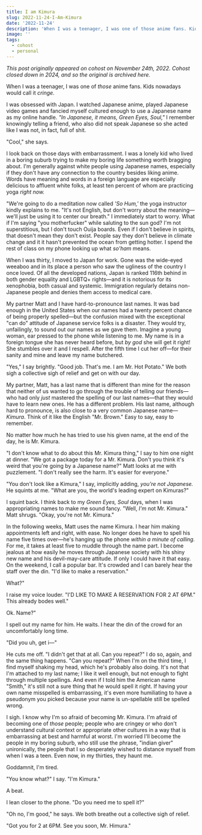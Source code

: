 ```yaml
---
title: I am Kimura
slug: 2022-11-24-I-Am-Kimura
date: '2022-11-24'
description: 'When I was a teenager, I was one of those anime fans. Kids nowadays would call it cringe.'
image: ''
tags:
  - cohost
  - personal
---
```


_This post originally appeared on cohost on November 24th, 2022. Cohost closed down in 2024, and so the original is archived here._

When I was a teenager, I was one of _those_ anime fans. Kids nowadays would call it _cringe._

I was obsessed with Japan. I watched Japanese anime, played Japanese video games and fancied myself cultured enough to use a Japanese name as my online handle. _"In Japanese, it means, Green Eyes, Soul,"_ I remember knowingly telling a friend, who also did not speak Japanese so she acted like I was not, in fact, full of shit.

"Cool," she says.

I look back on those days with embarrassment. I was a lonely kid who lived in a boring suburb trying to make my boring life something worth bragging about. I'm generally against white people using Japanese names, especially if they don't have any connection to the country besides liking anime. Words have meaning and words in a foreign language are especially delicious to affluent white folks, at least ten percent of whom are practicing yoga _right now._

"We're going to do a meditation now called _'So Hum,'_ the yoga instructor kindly explains to me. "It's not English, but don't worry about the meaning—we'll just be using it to center our breath." I immediately start to worry. What if I'm saying "you motherfucker" while saluting to the sun god? I'm not superstitious, but I don't touch Ouija boards. Even if I don't believe in spirits, that doesn't mean they don't exist. People say they don't believe in climate change and it it hasn't prevented the ocean from getting hotter. I spend the rest of class on my phone looking up what _so'ham_ means.

When I was thirty, I moved to Japan for work. Gone was the wide-eyed weeaboo and in its place a person who saw the ugliness of the country I once loved. Of all the developed nations, Japan is ranked 116th behind in both gender equality and LGBTQ+ rights—and it is notorious for its xenophobia, both casual and systemic. Immigration regularly detains non-Japanese people and denies them access to medical care.

My partner Matt and I have hard-to-pronounce last names. It was bad enough in the United States when our names had a twenty percent chance of being properly spelled—but the confusion mixed with the exceptional "can do" attitude of Japanese service folks is a disaster. They would try, unfailingly, to sound out our names as we gave them. Imagine a young woman, ear pressed to the phone while listening to me. My name is in a foreign tongue she has never heard before, but _by god_ she will get it right! She stumbles over it and I respell. After the fifth time I cut her off—for their sanity and mine and leave my name butchered.

"Yes," I say brightly. "Good job. That's me. I am Mr. Hot Potato." We both sigh a collective sigh of relief and get on with our day.

My partner, Matt, has a last name that is different than mine for the reason that neither of us wanted to go through the trouble of telling our friends—who had only _just_ mastered the spelling of our last names—that they would have to learn new ones. He has a different problem. His last name, although hard to pronounce, is also close to a very common Japanese name—_Kimura_. Think of it like the English "Mr. Brown." Easy to say, easy to remember.

No matter how much he has tried to use his given name, at the end of the day, he is Mr. Kimura.

"I don't know what to do about this Mr. Kimura thing," I say to him one night at dinner. "We got a package today for a Mr. Kimura. Don't you think it's weird that you're going by a Japanese name?" Matt looks at me with puzzlement. "I don't really see the harm. It's easier for everyone."

"You don't look like a Kimura," I say, implicitly adding, _you're not Japanese._ He squints at me. "What are you, the world's leading expert on Kimuras?"

I squint back. I think back to my _Green Eyes, Soul_ days, when I was appropriating names to make me sound fancy. "Well, _I'm_ not Mr. Kimura." Matt shrugs. "Okay, you're not Mr. Kimura."

In the following weeks, Matt uses the name Kimura. I hear him making appointments left and right, with ease. No longer does he have to spell his name five times over—he's hanging up the phone _within a minute of calling._ For me, it takes at least five to muddle through the name part. I become jealous at how easily he moves through Japanese society with his shiny new name and his devil-may-care attitude. If only I could have it that easy. On the weekend, I call a popular bar. It's crowded and I can barely hear the staff over the din. "I'd like to make a reservation."

What?"

I raise my voice louder. "I'D LIKE TO MAKE A RESERVATION FOR 2 AT 6PM." This already bodes well."

Ok. Name?"

I spell out my name for him. He waits. I hear the din of the crowd for an uncomfortably long time.

"Did you uh, get i—"

He cuts me off. "I didn't get that at all. Can you repeat?" I do so, again, and the same thing happens. "Can you repeat?" When I'm on the third time, I find myself shaking my head, which he's probably also doing. It's not that I'm attached to my last name; I like it well enough, but not enough to fight through multiple spellings. And even if I told him the American name "Smith," it's still not a sure thing that he would spell it right. If having your own name misspelled is embarrassing, it's even more humiliating to have a pseudonym you picked because your name is un-spellable still be spelled wrong.

I sigh. I know why I'm so afraid of becoming Mr. Kimura. I'm afraid of becoming one of _those_ people; people who are cringey or who don't understand cultural context or appropriate other cultures in a way that is embarrassing at best and harmful at worst. I'm worried I'll become the people in my boring suburb, who still use the phrase, "indian giver" unironically, the people that I so desperately wished to distance myself from when I was a teen. Even now, in my thirties, they haunt me.

Goddamnit, I'm tired.

"You know what?" I say. "I'm Kimura."

A beat.

I lean closer to the phone. "Do you need me to spell it?"

"Oh no, I'm good," he says. We both breathe out a collective sigh of relief.

"Got you for 2 at 6PM. See you soon, Mr. Himura."
